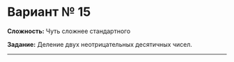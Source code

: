# Вариант № 15
**Сложность:** Чуть сложнее cтандартного

**Задание:**  Деление двух неотрицательных десятичных чисел.

---